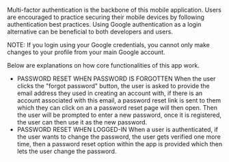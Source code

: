 Multi-factor authentication is the backbone of this mobile application.
Users are encouraged to practice securing their mobile devices by following authentication best practices. Using Google authentication as a login alternative can be beneficial to both developers and users.

NOTE:
If you login using your Google credentials, you cannot only make changes to your profile from your main Google account.

Below are explanations on how core functionalities of this app work.
- PASSWORD RESET WHEN PASSWORD IS FORGOTTEN
When the user clicks the "forgot password" button, the user is asked to provide the email address they used in creating an account with, if there is an account associated with this email, a password reset link is sent to them which they can click on an a password reset page will then open. Then the user will be prompted to enter a new password, once it is registered, the user can then use it as the new password.
- PASSWORD RESET WHEN LOGGED-IN
When a user is authenticated, if the user wants to change the password, the user gets verified one more time, then a password reset option within the app is provided which then lets the user change the password.